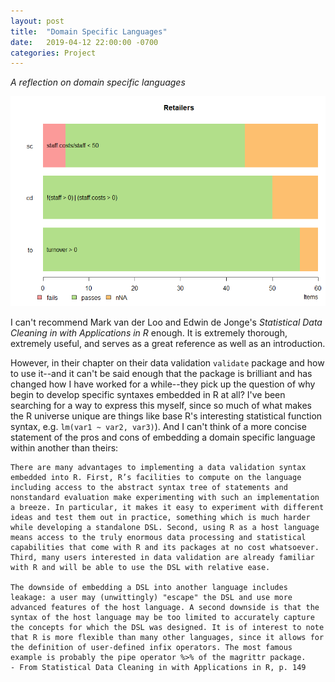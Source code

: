```yaml
---
layout: post
title:  "Domain Specific Languages"
date:   2019-04-12 22:00:00 -0700
categories: Project
---
```


*A reflection on domain specific languages*

![retailers](https://raw.githubusercontent.com/michaeljoseph04/blog/gh-pages/images/retailers.png)

I can't recommend Mark van der Loo and Edwin de Jonge's *Statistical Data Cleaning in with Applications in R* enough. It is extremely thorough, extremely useful, and serves as a great reference as well as an introduction.

However, in their chapter on their data validation `validate` package and how to use it--and it can't be said enough that the package is brilliant and has changed how I have worked for a while--they pick up the question of why begin to develop specific syntaxes embedded in R at all? I've been searching for a way to express this myself, since so much of what makes the R universe unique are things like base R's interesting statistical function syntax, e.g. `lm(var1 ~ var2, var3)`). And I can't think of a more concise statement of the pros and cons of embedding a domain specific language within another than theirs:

```
There are many advantages to implementing a data validation syntax embedded into R. First, R’s facilities to compute on the language including access to the abstract syntax tree of statements and nonstandard evaluation make experimenting with such an implementation a breeze. In particular, it makes it easy to experiment with different ideas and test them out in practice, something which is much harder while developing a standalone DSL. Second, using R as a host language means access to the truly enormous data processing and statistical capabilities that come with R and its packages at no cost whatsoever. Third, many users interested in data validation are already familiar with R and will be able to use the DSL with relative ease.

The downside of embedding a DSL into another language includes leakage: a user may (unwittingly) "escape" the DSL and use more advanced features of the host language. A second downside is that the syntax of the host language may be too limited to accurately capture the concepts for which the DSL was designed. It is of interest to note that R is more flexible than many other languages, since it allows for the definition of user-defined infix operators. The most famous example is probably the pipe operator %>% of the magrittr package.
- From Statistical Data Cleaning in with Applications in R, p. 149
```
